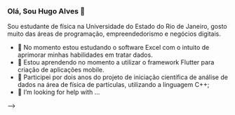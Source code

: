 ### Olá, Sou Hugo Alves 👋 

Sou estudante de física na Universidade do Estado do Rio de Janeiro, gosto muito das áreas de programação, empreendedorismo e negócios digitais.

- 🔭 No momento estou estudando o software Excel com o intuito de aprimorar minhas habilidades em tratar dados.
- 🌱 Estou aprendendo no momento a utilizar o framework Flutter para criação de aplicações mobile.
- 👯 Participei por dois anos do projeto de iniciação científica de análise de dados na área de física de partículas, utilizando a linguagem C++;
- 🤔 I’m looking for help with ...

-->
